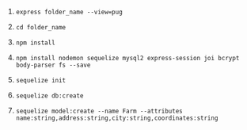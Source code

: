 1. ```express folder_name --view=pug```

2. ```cd folder_name```

3. ```npm install```

4. ```npm install nodemon sequelize mysql2 express-session joi bcrypt body-parser fs --save```

5. ```sequelize init```

6. ```sequelize db:create```

7. ```sequelize model:create --name Farm --attributes name:string,address:string,city:string,coordinates:string```
